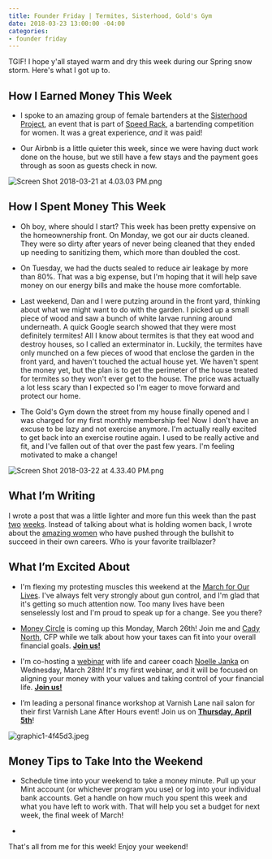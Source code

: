 ```yaml
---
title: Founder Friday | Termites, Sisterhood, Gold's Gym
date: 2018-03-23 13:00:00 -04:00
categories:
- founder friday
---
```


TGIF! I hope y'all stayed warm and dry this week during our Spring snow storm. Here's what I got up to.

## **How I Earned Money This Week**

* I spoke to an amazing group of female bartenders at the [Sisterhood Project](https://www.facebook.com/events/769338589936455/), an event that is part of [Speed Rack](https://speed-rack.com/washingtondc/), a bartending competition for women. It was a great experience, *and* it was paid!

* Our Airbnb is a little quieter this week, since we were having duct work done on the house, but we still have a few stays and the payment goes through as soon as guests check in now.

![Screen Shot 2018-03-21 at 4.03.03 PM.png](/uploads/Screen%20Shot%202018-03-21%20at%204.03.03%20PM.png)

## **How I Spent Money This Week**

* Oh boy, where should I start? This week has been pretty expensive on the homeownership front. On Monday, we got our air ducts cleaned. They were so dirty after years of never being cleaned that they ended up needing to sanitizing them, which more than doubled the cost.

* On Tuesday, we had the ducts sealed to reduce air leakage by more than 80%. That was a big expense, but I'm hoping that it will help save money on our energy bills and make the house more comfortable.

* Last weekend, Dan and I were putzing around in the front yard, thinking about what we might want to do with the garden. I picked up a small piece of wood and saw a bunch of white larvae running around underneath. A quick Google search showed that they were most definitely termites! All I know about termites is that they eat wood and destroy houses, so I called an exterminator in. Luckily, the termites have only munched on a few pieces of wood that enclose the garden in the front yard, and haven't touched the actual house yet. We haven't spent the money yet, but the plan is to get the perimeter of the house treated for termites so they won't ever get to the house. The price was actually a lot less scary than I expected so I'm eager to move forward and protect our home.

* The Gold's Gym down the street from my house finally opened and I was charged for my first monthly membership fee! Now I don't have an excuse to be lazy and not exercise anymore. I'm actually really excited to get back into an exercise routine again. I used to be really active and fit, and I've fallen out of that over the past few years. I'm feeling motivated to make a change!

![Screen Shot 2018-03-22 at 4.33.40 PM.png](/uploads/Screen%20Shot%202018-03-22%20at%204.33.40%20PM.png)

## **What I’m Writing**

I wrote a post that was a little lighter and more fun this week than the past [two](https://www.maggiegermano.com/blog/the-truth-about-the-wage-gap/) [weeks](https://www.maggiegermano.com/blog/the-financial-impact-of-sexual-harassment-abuse/). Instead of talking about what is holding women back, I wrote about the [amazing women](https://www.maggiegermano.com/blog/women-who-broke-the-glass-ceiling-in-their-industry/) who have pushed through the bullshit to succeed in their own careers. Who is your favorite trailblazer?

## **What I’m Excited About**

* I'm flexing my protesting muscles this weekend at the [March for Our Lives](https://marchforourlives.com/). I've always felt very strongly about gun control, and I'm glad that it's getting so much attention now. Too many lives have been senselessly lost and I'm proud to speak up for a change. See you there?

* [Money Circle](https://www.maggiegermano.com/events/how-taxes-fit-into-your-financial-goals/) is coming up this Monday, March 26th! Join me and [Cady North](https://www.northfinancialadvisors.com/), CFP while we talk about how your taxes can fit into your overall financial goals. **[Join us!](https://www.maggiegermano.com/events/how-taxes-fit-into-your-financial-goals/)**

* I'm co-hosting a [webinar](https://www.maggiegermano.com/other-events/webinar-how-to-take-control-of-your-money/) with life and career coach [Noelle Janka](http://www.noellejanka.com/) on Wednesday, March 28th! It's my first webinar, and it will be focused on aligning your money with your values and taking control of your financial life. **[Join us!](https://www.maggiegermano.com/other-events/webinar-how-to-take-control-of-your-money/)**

* I’m leading a personal finance workshop at Varnish Lane nail salon for their first Varnish Lane After Hours event! Join us on **[Thursday, April 5th](https://www.eventbrite.com/e/varnish-lane-after-hours-personal-finances-tickets-44203571071)**!

![graphic1-4f45d3.jpeg](/uploads/graphic1-4f45d3.jpeg)

## **Money Tips to Take Into the Weekend**

* Schedule time into your weekend to take a money minute. Pull up your Mint account (or whichever program you use) or log into your individual bank accounts. Get a handle on how much you spent this week and what you have left to work with. That will help you set a budget for next week, the final week of March!

* 

That's all from me for this week! Enjoy your weekend!